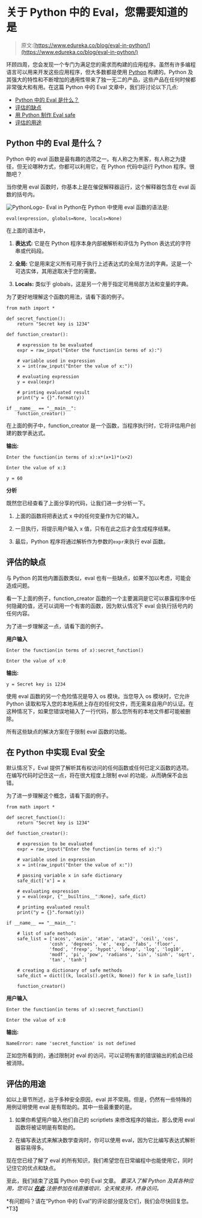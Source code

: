 # 关于 Python 中的 Eval，您需要知道的是

> 原文:[https://www.edureka.co/blog/eval-in-python/](https://www.edureka.co/blog/eval-in-python/)

环顾四周，您会发现一个专门为满足您的需求而构建的应用程序。虽然有许多编程语言可以用来开发这些应用程序，但大多数都是使用 [Python](https://www.edureka.co/blog/python-tutorial/) 构建的。Python 及其强大的特性和不断增加的通用性带来了独一无二的产品，这些产品在任何时候都非常强大和有用。在这篇 Python 中的 Eval 文章中，我们将讨论以下几点:

*   [Python 中的 Eval 是什么？](#what)
*   [评估的缺点](#drawbacks)
*   [用 Python 制作 Eval safe](#safe)
*   [评估的用途](#uses)

## **Python 中的 Eval 是什么？**

Python 中的 eval 函数是最有趣的选项之一。有人称之为黑客，有人称之为捷径，但无论哪种方式，你都可以利用它，在 Python 代码中运行 Python 程序。很酷吧？

当你使用 eval 函数时，你基本上是在催促解释器运行，这个解释器包含在 eval 函数的括号内。

![PythonLogo- Eval in Python](../Images/14c38303d4c9a170a159d4641d6bbe3f.png)在 Python 中使用 eval 函数的语法是:

`eval(expression, globals=None, locals=None)`

在上面的语法中，

1.  **表达式:** 它是在 Python 程序本身内部被解析和评估为 Python 表达式的字符串或代码段。

2.  **全局:** 它是用来定义所有可用于执行上述表达式的全局方法的字典。这是一个可选实体，其用途取决于您的需要。

3.  **Locals:** 类似于 globals，这是另一个用于指定可用局部方法和变量的字典。

为了更好地理解这个函数的用法，请看下面的例子。

```
from math import *

def secret_function(): 
	return "Secret key is 1234"

def function_creator(): 

	# expression to be evaluated 
	expr = raw_input("Enter the function(in terms of x):") 

	# variable used in expression 
	x = int(raw_input("Enter the value of x:")) 

	# evaluating expression 
	y = eval(expr) 

	# printing evaluated result 
	print("y = {}".format(y)) 

if __name__ == "__main__": 
	function_creator()
```

在上面的例子中，function_creator 是一个函数，当程序执行时，它将评估用户创建的数学表达式。

**输出:**

`Enter the function(in terms of x):x*(x+1)*(x+2)`

`Enter the value of x:3`

`y = 60`

**分析**

既然您已经查看了上面分享的代码，让我们进一步分析一下。

1.  上面的函数将把表达式 x 中的任何变量作为它的输入。

2.  一旦执行，将提示用户输入 x 值，只有在此之后才会生成程序结果。

3.  最后，Python 程序将通过解析作为参数的`expr`来执行 eval 函数。

## **评估的缺点**

与 Python 的其他内置函数类似，eval 也有一些缺点，如果不加以考虑，可能会造成问题。

看一下上面的例子，function_creator 函数的一个主要漏洞是它可以暴露程序中任何隐藏的值，还可以调用一个有害的函数，因为默认情况下 eval 会执行括号内的任何内容。

为了进一步理解这一点，请看下面的例子。

**用户输入**

`Enter the function(in terms of x):secret_function()`

`Enter the value of x:0`

**输出:**

`y = Secret key is 1234`

使用 eval 函数的另一个危险情况是导入 os 模块。当您导入 os 模块时，它允许 Python 读取和写入您的本地系统上存在的任何文件，而无需来自用户的认证。在这种情况下，如果您错误地输入了一行代码，那么您所有的本地文件都可能被删除。

所有这些缺点的解决方案在于限制 eval 函数的功能。

## **在 Python 中实现 Eval 安全**

默认情况下，Eval 提供了解析其有权访问的任何函数或任何已定义函数的选项。在编写代码时记住这一点，将在很大程度上限制 eval 的功能，从而确保不会出错。

为了进一步理解这个概念，请看下面的例子。

```
from math import *

def secret_function(): 
	return "Secret key is 1234"

def function_creator(): 

	# expression to be evaluated 
	expr = raw_input("Enter the function(in terms of x):") 

	# variable used in expression 
	x = int(raw_input("Enter the value of x:")) 

	# passing variable x in safe dictionary 
	safe_dict['x'] = x 

	# evaluating expression 
	y = eval(expr, {"__builtins__":None}, safe_dict) 

	# printing evaluated result 
	print("y = {}".format(y)) 

if __name__ == "__main__": 

	# list of safe methods 
	safe_list = ['acos', 'asin', 'atan', 'atan2', 'ceil', 'cos', 
				'cosh', 'degrees', 'e', 'exp', 'fabs', 'floor', 
				'fmod', 'frexp', 'hypot', 'ldexp', 'log', 'log10', 
				'modf', 'pi', 'pow', 'radians', 'sin', 'sinh', 'sqrt', 
				'tan', 'tanh'] 

	# creating a dictionary of safe methods 
	safe_dict = dict([(k, locals().get(k, None)) for k in safe_list]) 

	function_creator()
```

**用户输入**

`Enter the function(in terms of x):secret_function()`

`Enter the value of x:0`

**输出:**

`NameError: name 'secret_function' is not defined`

正如您所看到的，通过限制对 eval 的访问，可以证明有害的错误输出的机会已经被消除。

## **评估的用途**

如以上章节所述，出于多种安全原因，eval 并不常用。但是，仍然有一些特殊的用例证明使用 eval 是有帮助的。其中一些最重要的是。

1.  如果你希望用户输入他们自己的 scriptlets 来修改程序的输出，那么使用 eval 函数将被证明是有帮助的。

2.  在编写表达式来解决数学查询时，你可以使用 eval，因为它比编写表达式解析器容易得多。

现在您已经了解了 eval 的所有知识，我们希望您在日常编程中也能使用它，同时记住它的优点和缺点。

至此，我们结束了这篇 Python 中的 Eval 文章。 *要深入了解 Python 及其各种应用，您可以 [**在此**](https://www.edureka.co/python/) 注册参加在线直播培训，全天候支持，终身访问。*

*有问题吗？请在“Python 中的 Eval”的评论部分提及它们，我们会尽快回复您。*T3】
